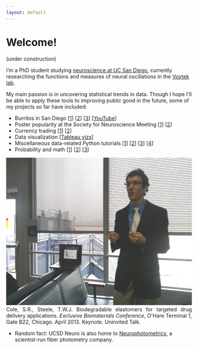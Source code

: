 ```yaml
---
layout: default
---
```


# Welcome!

(under construction)

I’m a PhD student studying [neuroscience at UC San Diego](http://healthsciences.ucsd.edu/education/neurograd/Pages/default.aspx), currently researching the functions and measures of neural oscillations in the [Voytek lab](https://voyteklab.com). 

My main passion is in uncovering statistical trends in data. Though I hope I'll be able to apply these tools to improving public good in the future, some of my projects so far have included:

* Burritos in San Diego [[1](https://srcole.github.io/100burritos/)] [[2](https://srcole.github.io/2016/08/31/luchalibre/)] [[3](https://srcole.github.io/2015/08/30/burrito1/)] [[YouTube](https://www.youtube.com/watch?v=Hp6jFy4_bV4&t)]
* Poster popularity at the Society for Neuroscience Meeting [[1](https://srcole.github.io/2016/11/27/sfnthemes/)] [[2](https://srcole.github.io/2016/12/12/sfnstates/)]
* Currency trading [[1](http://www.foxcarolina.com/story/18621418/clemson-students-made-40000)] [[2](https://github.com/srcole/fxml)]
* Data visualization [[Tableau vizs](https://public.tableau.com/profile/scott.cole#!/)]
* Miscellaneous data-related Python tutorials [[1](https://srcole.github.io/2016/01/18/emd/)] [[2](https://srcole.github.io/2016/07/29/paperdata/)] [[3](https://srcole.github.io/2017/01/03/osg_python/)] [[4](https://github.com/voytekresearch/neurodsp/tree/master/tutorials)]
* Probability and math [[1](https://srcole.github.io/2015/06/14/guess/)] [[2](https://srcole.github.io/2015/05/25/medianguess/)] [[3](https://srcole.github.io/2015/06/23/farey/)]

<div class="imgcap">
<img src="/assets/misc/ohare.jpg" height="400">
<div class="thecap" style="text-align:justify;">Cole, S.R., Steele, T.W.J. Biodegradable elastomers for targeted drug delivery applications. <em>Exclusive Biomaterials Conference</em>, O'Hare Terminal 1, Gate B22, Chicago. April 2013. Keynote. Uninvited Talk.</div>
</div>

* Random fact: UCSD Neuro is also home to [Neurophotometrics](https://www.neurophotometrics.com/), a scientist-run fiber photometry company.
